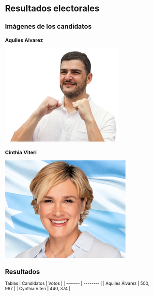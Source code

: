 # Resultados electorales 

## Imágenes de los candidatos
### Aquiles Alvarez
![Aquiles Álvarez](https://github.com/Sheznarda1120/cmorales.github.io/blob/8821282889361b8e23c99756b0b3d8c9fea74237/Aquiles_Alvarez.png)
### Cinthia Viteri
![Cynthia Viteri](https://github.com/Sheznarda1120/cmorales.github.io/blob/6eb804144e874f1a060530c8b9f75c9b094601a3/Cynthia_Viteri.png)

## Resultados 

Tablas 
| Candidatos | Votos   |
| ------- | -------- |
| Aquiles Álvarez  | 500, 987   |
| Cynthia Viteri   | 440, 374   |
